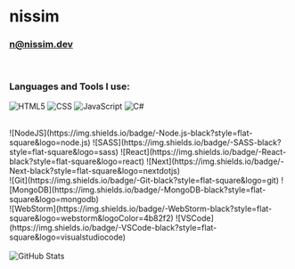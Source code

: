 # nissim
### n@nissim.dev

<br />

### Languages and Tools I use:

![HTML5](https://img.shields.io/badge/-HTML5-black?style=flat-square&logo=html5)
![CSS](https://img.shields.io/badge/-CSS-black?style=flat-square&logo=css3&logoColor=ab44dd)
![JavaScript](https://img.shields.io/badge/-JavaScript-black?style=flat-square&logo=javascript)
![C#](https://img.shields.io/badge/CSharp-black?style=flat-square&logo=csharp)

<br />
![NodeJS](https://img.shields.io/badge/-Node.js-black?style=flat-square&logo=node.js)
![SASS](https://img.shields.io/badge/-SASS-black?style=flat-square&logo=sass)
![React](https://img.shields.io/badge/-React-black?style=flat-square&logo=react)
![Next](https://img.shields.io/badge/-Next-black?style=flat-square&logo=nextdotjs)


<br />
![Git](https://img.shields.io/badge/-Git-black?style=flat-square&logo=git)
![MongoDB](https://img.shields.io/badge/-MongoDB-black?style=flat-square&logo=mongodb)

<br />
![WebStorm](https://img.shields.io/badge/-WebStorm-black?style=flat-square&logo=webstorm&logoColor=4b82f2)
![VSCode](https://img.shields.io/badge/-VSCode-black?style=flat-square&logo=visualstudiocode)

<br />
<br />

<img align="center" alt="GitHub Stats" src="https://github-readme-stats.vercel.app/api?username=niss1m&show_icons=true&hide_border=true&count_private=true&hide=stars&theme=dark" />
